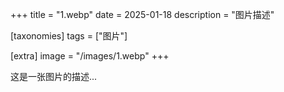 +++
title = "1.webp"
date = 2025-01-18
description = "图片描述"

[taxonomies]
tags = ["图片"]

[extra]
image = "/images/1.webp"
+++

这是一张图片的描述...

